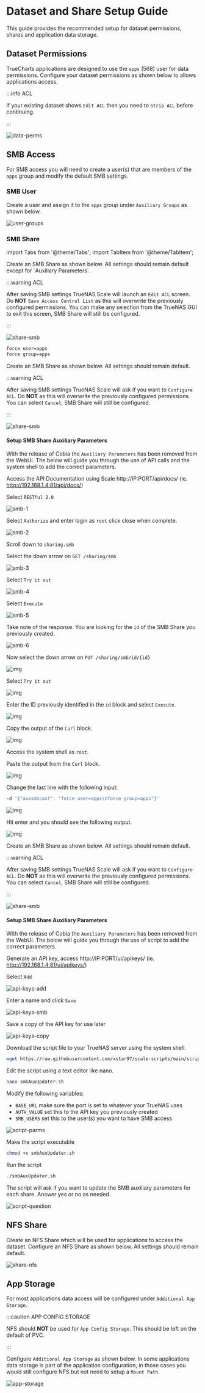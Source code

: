 # Dataset and Share Setup Guide

This guide provides the recommended setup for dataset permissions, shares and application data storage.

## Dataset Permissions

TrueCharts applications are designed to use the `apps` (568) user for data permissions. Configure your dataset permissions as shown below to allows applications access.

:::info ACL

If your existing dataset shows `Edit ACL` then you need to `Strip ACL` before continuing.

:::

![data-perms](./img/data-perms.png)

## SMB Access

For SMB access you will need to create a user(s) that are members of the `apps` group and modify the default SMB settings. 

### SMB User

Create a user and assign it to the `apps` group under `Auxiliary Groups` as shown below.

![user-groups](./img/user-groups.png)

### SMB Share

import Tabs from '@theme/Tabs';
import TabItem from '@theme/TabItem';

<Tabs>
  <TabItem value="bluefin" label="Bluefin" default>
Create an SMB Share as shown below. All settings should remain default except for `Auxiliary Parameters`.

:::warning ACL

After saving SMB settings TrueNAS Scale will launch an `Edit ACL` screen. Do **NOT** `Save Access Control List` as this will overwrite the previously configured permissions. You can make any selection from the TrueNAS GUI to exit this screen, SMB Share will still be configured.

:::

![share-smb](./img/share-smb.png)

```bash
force user=apps
force group=apps
```
  </TabItem>
  <TabItem value="cobia" label="Cobia">
Create an SMB Share as shown below. All settings should remain default.

:::warning ACL

After saving SMB settings TrueNAS Scale will ask if you want to `Configure ACL`. Do **NOT** as this will overwrite the previously configured permissions. You can select `Cancel`, SMB Share will still be configured.

:::

![share-smb](./img/share-smb-cobia.png)

#### Setup SMB Share Auxiliary Parameters

With the release of Cobia the `Auxiliary Parameters` has been removed from the WebUI. The below will guide you through the use of API calls and the system shell to add the correct parameters.

Access the API Documentation using Scale http://IP:PORT/api/docs/ (ie. http://192.168.1.4:81/api/docs/)

Select `RESTful 2.0`

![smb-1](./img/smb-1.png)

Select `Authorize` and enter login as `root` click close when complete.

![smb-2](./img/smb-2.png)

Scroll down to `sharing.smb`

Select the down arrow on `GET /sharing/smb`

![smb-3](./img/smb-3.png)

Select `Try it out`

![smb-4](./img/smb-4.png)

Select `Execute`

![smb-5](./img/smb-5.png)

Take note of the response. You are looking for the `id` of the SMB Share you previously created.

![smb-6](./img/smb-6.png)

Now select the down arrow on `PUT /sharing/smb/id/{id}`

![img](./img/smb-7.png)

Select `Try it out`

![img](./img/smb-8.png)

Enter the ID previously identified in the `id` block and select `Execute`.

![img](./img/smb-9.png)

Copy the output of the `Curl` block.

![img](./img/smb-10.png)

Access the system shell as `root`.

Paste the output from the `Curl` block.

![img](./img/smb-11.png)

Change the last line with the following input:

```bash
-d '{"auxsmbconf": "force user=apps\nforce group=apps"}'
```

![img](./img/smb-12.png)

Hit enter and you should see the following output.

![img](./img/smb-13.png)

  </TabItem>
  <TabItem value="cobia-script" label="Cobia (Script Method)">
Create an SMB Share as shown below. All settings should remain default.

:::warning ACL

After saving SMB settings TrueNAS Scale will ask if you want to `Configure ACL`. Do **NOT** as this will overwrite the previously configured permissions. You can select `Cancel`, SMB Share will still be configured.

:::

![share-smb](./img/share-smb-cobia.png)

#### Setup SMB Share Auxiliary Parameters

With the release of Cobia the `Auxiliary Parameters` has been removed from the WebUI. The below will guide you through the use of script to add the correct parameters.

Generate an API key, access http://IP:PORT/ui/apikeys/ (ie. http://192.168.1.4:81/ui/apikeys/)

Select `Add`

![api-keys-add](./img/api-keys-add.png)

Enter a name and click `Save`

![api-keys-smb](./img/api-keys-smb.png)

Save a copy of the API key for use later

![api-keys-copy](./img/api-keys-copy.png)

Download the script file to your TrueNAS server using the system shell.

```bash
wget https://raw.githubusercontent.com/xstar97/scale-scripts/main/scripts/smbAuxUpdater.sh
```

Edit the script using a text editor like nano.

```bash
nano smbAuxUpdater.sh
```

Modify the following variables:
- `BASE_URL` make sure the port is set to whatever your TrueNAS uses
- `AUTH_VALUE` set this to the API key you previously created
- `SMB_USERS` set this to the user(s) you want to have SMB access

![script-parms](./img/script-parms.png)

Make the script executable

```bash
chmod +x smbAuxUpdater.sh
```

Run the script

```bash
./smbAuxUpdater.sh
```

The script will ask if you want to update the SMB auxiliary parameters for each share. Answer yes or no as needed.

![script-question](./img/script-question.png)
  </TabItem>
</Tabs>

## NFS Share

Create an NFS Share which will be used for applications to access the dataset. Configure an NFS Share as shown below. All settings should remain default.

![share-nfs](./img/share-nfs.png)

## App Storage

For most applications data access will be configured under `Additional App Storage`.

:::caution APP CONFIG STORAGE

NFS should **NOT** be used for `App Config Storage`. This should be left on the default of PVC.

:::

Configure `Additional App Storage` as shown below. In some applications data storage is part of the application configuration, in those cases you would still configure NFS but not need to setup a `Mount Path`.

![app-storage](./img/app-storage.png)
